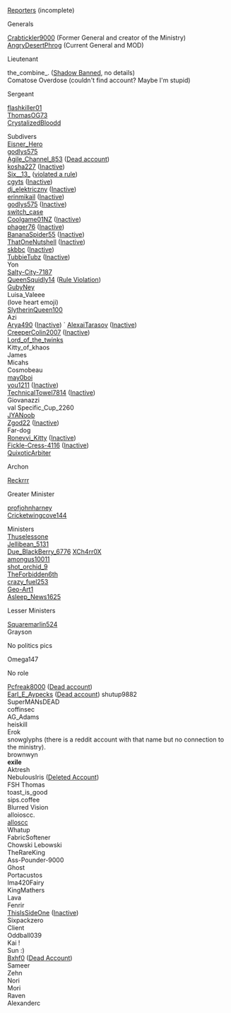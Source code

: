 [Reporters](/Reporters/Reporters)  (incomplete)                                                               

Generals                                                                   

[Crabtickler9000](/Users/Crabtickler9000) (Former General and creator of the Ministry)                                                        
[AngryDesertPhrog](/Users/AngryDesertPhrog) (Current General and MOD) 

Lieutenant                                                                

the_combine_. ([Shadow Banned](/Dead/Shadow+Banned), no details)     
Comatose Overdose (couldn't find account? Maybe I'm stupid)                                                   

Sergeant                                                                   

[flashkiller01](/Users/flashkiller01)                                                             
[ThomasOG73](/Users/ThomasOG73)                                                          
[CrystalizedBloodd](/Users/CrystalizedBloodd)                                                  


Subdivers                                                                
[Eisner_Hero](/Users/Eisner_Hero)                                                             
[godlys575](/Users/godlys575)                                                                
[Agile_Channel_853](/Users/Agile_Channel_853) ([Dead account](/Dead/Dead+Accounts))                    
[kosha227](/Users/kosha227) ([Inactive](Dead/Inactive))                                               
[Six__13_](/Users/Six__13_) ([violated a rule](Dead/Rule+Violation))                                       
[cgyts](/Users/cgyts) ([Inactive](Dead/Inactive))                                           
[dj_elektriczny](/Users/dj_elektriczny) ([Inactive](Dead/Inactive))                                         
[erinmikail](/Users/erinmikail) ([Inactive](Dead/Inactive))                                                
[godlys575](/Users/godlys575) ([Inactive](/Dead/Inactive))                                              
[switch_case](/Users/switch_case)                                                             
[Coolgame01NZ](/Users/Coolgame01NZ) ([Inactive](/Dead/Inactive))                                     
[phager76](/Users/phager76) ([Inactive](/Dead/Inactive))                                                
[BananaSpider55](/Users/BananaSpider55) ([Inactive](/Dead/Inactive))                                    
[ThatOneNutshell](/Users/ThatOneNutshell) ([Inactive](/Dead/Inactive))                                   
[skbbc](/Users/skbbc) ([Inactive](/Dead/Inactive))                                                      
[TubbieTubz](/Users/TubbieTubz) ([Inactive](/Dead/Inactive))                                            
Yon                                                                            
[Salty-City-7187](/Users/Salty-City-7187)                                                        
[QueenSquidly14](/Users/QueenSquidly14) ([Rule Violation](/Dead/Rule+Violation))                         
[GubyNey](/Users/GubyNey)                                                                   
Luisa_Valeee                                                           
(love heart emoji)                                                    
[SlytherinQueen100](/Users/SlytherinQueen100)                                                 
Azi                                                                             
[Arya490](/Users/Arya490) ([Inactive](/Dead/Inactive))                                                  `
[AlexaiTarasov](/Users/Alexaitarasov) ([Inactive](/Dead/Inactive))                                        
[CreeperColin2007](/Users/CreeperColin2007) ([Inactive](/Dead/Inactive))                                 
[Lord_of_the_twinks](/Users/Lord_of_the_twinks)                                                
Kitty_of_khaos                                                         
James                                                                       
Micahs                                                                      
Cosmobeau                                                             
[may0boi](/Users/may0boi)                                                                   
[you1211](/Users/you1211) ([Inactive](/Dead/Inactive))                                                  
[TechnicalTowel7814](/Users/TechnicalTowel7814) ([Inactive](/Dead/Inactive))                            
Giovanazzi                                                               
val                                                                              Specific_Cup_2260                                                 
[JYANoob](/Users/JYANoob)                                                                  
[Zgod22](/Users/Zgod22)  ([Inactive](/Dead/Inactive))                                                  
Far-dog                                                                     
[Ronevvi_Kitty](/Users/Ronevvi_Kitty) ([Inactive](/Dead/Inactive))                                         
[Fickle-Cress-4116](/Users/Fickle-Cress-4116) ([Inactive](/Dead/Inactive))                                 
[QuixoticArbiter](/Users/QuixoticArbiter)                                                        

Archon                                                                      

[Reckrrr](/Usera/Reckrrr)                                                                      

Greater Minister                                                      

[profjohnharney](/Users/profjohnharney)                                                        
[Cricketwingcove144](/Users/Cricketwingcove144)                                               

Ministers                                                                  
[Thuselessone](/Users/Thuselessone)                                                          
[Jellibean_5131](/Users/Jellibean_5131)                                                        
[Due_BlackBerry_6776](/Users/Due_BlackBerry_6776)
[XCh4rr0X](/Users/XCh4rr0X)                                                                  
[amongus10011](/Users/amongus10011)                                                       
[shot_orchid_9](/Users/shot_orchid_9)                                                          
[TheForbidden6th](/Users/TheForbidden6th)                                                    
[crazy_fuel253](/Users/crazy_fuel253)                                                          
[Geo-Art1](/Users/Geo-Art1)                                                                   
[Asleep_News1625](/Users/Asleep_News1625)                                                  
 

Lesser Ministers                                                     

[Squaremarlin524](/Users/Squaremarlin524)                                                    
Grayson

No politics pics                                                       

Omega147                                                               

No role                                                                     

[Pcfreak8000](/Users/Pcfreak8000) ([Dead account](/Dead/Dead+Accounts))                                
[Earl_E_Aypecks](/Users/Earl_E_Aypecks) ([Dead account](/Dead/Dead+Accounts))                           shutup9882                                                             
SuperMANsDEAD                                                   
coffinsec                                                                  
AG_Adams                                                               
heiskill                                                                      
Erok                                                                           
snowglyphs (there is a reddit account with that name but no connection to the ministry).  
brownwyn                                                                
__exile__                                                                          
Aktresh                                                                    
NebulousIris ([Deleted Account](/Dead/Dead+Accounts))                           
FSH Thomas                                                           
toast_is_good                                                          
sips.coffee                                                               
Blurred Vision                                                          
alloioscc.                                                                  
[alloscc](/Users/aloscc)                                                                      
Whatup                                                                     
FabricSoftener                                                         
Chowski Lebowski                                                  
TheRareKing                                                            
Ass-Pounder-9000                                                  
Ghost                                                                        
Portacustos                                                             
Ima420Fairy                                                             
KingMathers                                                            
Lava                                                                          
Fenrir                                                                         
[ThisIsSideOne](/Users/ThisIsSideOne) ([Inactive](/Dead/Inactive))                                       
Sixpackzero                                                             
Client                                                                         
Oddball039                                                              
Kai !                                                                           
Sun :)                                                                         
[Bxhf0](/Users/Bxhf0) ([Dead Account](/Dead/Dead+Account))                                            
Sameer                                                                     
Zehn                                                                          
Nori                                                                           
Mori                                                                           
Raven                                                                        
Alexanderc                                                                